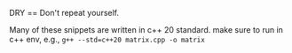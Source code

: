 DRY == Don't repeat yourself.

Many of these snippets are written in c++ 20 standard. make sure to run in c++ env, e.g., `g++ --std=c++20 matrix.cpp -o matrix`
